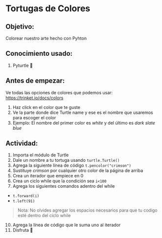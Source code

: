 # Tortugas de Colores
## Objetivo: 
Colorear nuestro arte hecho con Pyhton
## Conocimiento usado:
1. Pyturtle :turtle:

## Antes de empezar: 
Ve todas las opciones de colores que podemos usar: https://trinket.io/docs/colors
1. Haz click en el color que te guste
2. Ve la parte donde dice Turtle name y ese es el nombre que usaremos para escoger el color
3. Ejemplo: El nombre del primer color es *white* y del último es *dark slate blue*	

## Actividad:
1. Importa el módulo de Turtle 
2. Dale un nombre a tu tortuga usando ```turtle.Turtle()```
4. Agrega la siguiente línea de código ```t.pencolor("crimson")```
5. Sustituye *crimson* por cualquier otro color de la página de arriba
6. Crea un iterador que empiece en 0 
7. Crea un ciclo while que la condición sea ```i<100```
8. Agrega los siguientes comandos adentro del while 
* ```t.forward(i)```
* ```t.left(91)```
> Nota: No olvides agregar los espacios necesarios para que tu codigo esté dentro del ciclo while
10. Agrega la línea de código que le suma uno al iterador
11. Disfruta :flags:

